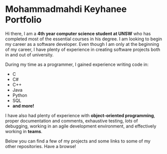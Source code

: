 # Mohammadmahdi Keyhanee Portfolio

Hi there, I am a **4th year computer science student at UNSW** who has completed most of the essential courses in his degree.
I am looking to begin my career as a software developer. Even though I am only at the beginning of my career, I have plenty of experience in creating software projects both in and out of university.

During my time as a programmer, I gained experience writing code in:
- C
- C#
- C++
- Java
- Python
- SQL
- **and more!**

I have also had plenty of experience with **object-oriented programming**, proper documentation and comments, exhaustive testing, *lots* of debugging, working in an agile development environment, and effectively working in **teams**.

Below you can find a few of my projects and some links to some of my other repositories. Have a browse!
